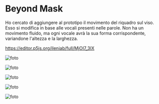 # Beyond Mask

Ho cercato di aggiungere al prototipo il movimento del riquadro sul viso. Esso si modifica in base alle vocali presenti nelle parole. 
Non ha un movimento fluido, ma ogni vocale avrà la sua forma corrispondente, variandone l'altezza e la larghezza.


https://editor.p5js.org/ileniab/full/MjOI7_3IX


![foto](https://github.com/ileniab/archive/blob/master/ileniab/INVISIBLE/8-Beyond_Mask/beyond_the_mask_Vocali/beyond-mask-1.png)

![foto](https://github.com/ileniab/archive/blob/master/ileniab/INVISIBLE/8-Beyond_Mask/beyond_the_mask_Vocali/beyond-mask-2.png)

![foto](https://github.com/ileniab/archive/blob/master/ileniab/INVISIBLE/8-Beyond_Mask/beyond_the_mask_Vocali/beyond-mask-3.png)

![foto](https://github.com/ileniab/archive/blob/master/ileniab/INVISIBLE/8-Beyond_Mask/beyond_the_mask_Vocali/beyond-mask-4.png)

![foto](https://github.com/ileniab/archive/blob/master/ileniab/INVISIBLE/8-Beyond_Mask/beyond_the_mask_Vocali/beyond-mask-5.png)
